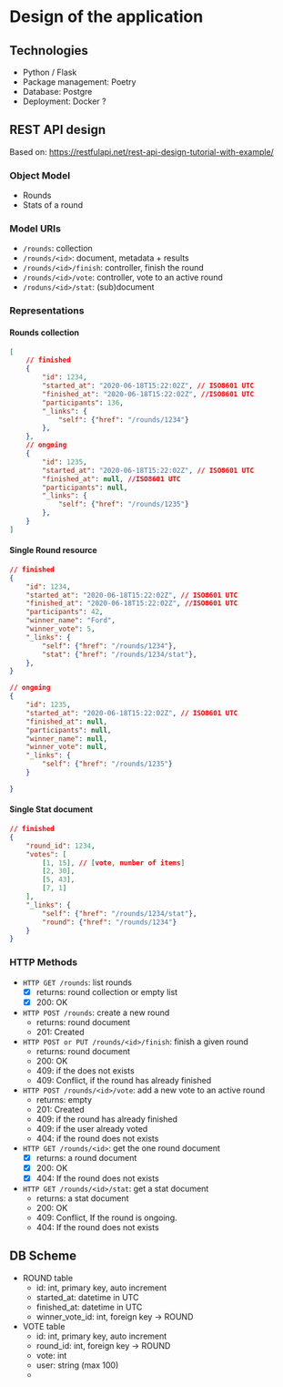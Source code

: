 # Design of the application

## Technologies

- Python / Flask
- Package management: Poetry
- Database: Postgre
- Deployment: Docker ?

## REST API design

Based on: https://restfulapi.net/rest-api-design-tutorial-with-example/

### Object Model

- Rounds
- Stats of a round

### Model URIs

- `/rounds`: collection
- `/rounds/<id>`: document, metadata + results
- `/rounds/<id>/finish`: controller, finish the round
- `/rounds/<id>/vote`: controller, vote to an active round
- `/roduns/<id>/stat`: (sub)document

### Representations

#### Rounds collection

```json
[
    // finished
    {
        "id": 1234,
        "started_at": "2020-06-18T15:22:02Z", // ISO8601 UTC
        "finished_at": "2020-06-18T15:22:02Z", //ISO8601 UTC
        "participants": 136,
        "_links": {
            "self": {"href": "/rounds/1234"}
        },
    },
    // ongoing
    {
        "id": 1235,
        "started_at": "2020-06-18T15:22:02Z", // ISO8601 UTC
        "finished_at": null, //ISO8601 UTC
        "participants": null,
        "_links": {
            "self": {"href": "/rounds/1235"}
        },
    }
]
```

#### Single Round resource

```json
// finished
{
    "id": 1234,
    "started_at": "2020-06-18T15:22:02Z", // ISO8601 UTC
    "finished_at": "2020-06-18T15:22:02Z", //ISO8601 UTC
    "participants": 42,
    "winner_name": "Ford",
    "winner_vote": 5,
    "_links": {
        "self": {"href": "/rounds/1234"},
        "stat": {"href": "/rounds/1234/stat"},
    },
}
```

```json
// ongoing
{
    "id": 1235,
    "started_at": "2020-06-18T15:22:02Z", // ISO8601 UTC
    "finished_at": null,
    "participants": null,
    "winner_name": null,
    "winner_vote": null,
    "_links": {
        "self": {"href": "/rounds/1235"}
    }

}
```

#### Single Stat document

```json
// finished 
{
    "round_id": 1234,
    "votes": [
        [1, 15], // [vote, number of items]
        [2, 30],
        [5, 43],
        [7, 1]
    ],
    "_links": {
        "self": {"href": "/rounds/1234/stat"},
        "round": {"href": "/rounds/1234"}
    }
}
```

### HTTP Methods

- `HTTP GET /rounds`: list rounds
  - [x] returns: round collection or empty list
  - [x] 200: OK
- `HTTP POST /rounds`: create a new round
  - returns: round document
  - 201: Created
- `HTTP POST or PUT /rounds/<id>/finish`: finish a given round
  - returns: round document
  - 200: OK
  - 409: if the <id> does not exists
  - 409: Conflict, if the round has already finished
- `HTTP POST /rounds/<id>/vote`: add a new vote to an active round
  - returns: empty
  - 201: Created
  - 409: if the round has already finished
  - 409: if the user already voted
  - 404: if the round does not exists
- `HTTP GET /rounds/<id>`: get the one round document
  - [x] returns: a round document
  - [x] 200: OK
  - [x] 404: If the round does not exists
- `HTTP GET /rounds/<id>/stat`: get a stat document
  - returns: a stat document
  - 200: OK
  - 409: Conflict, If the round is ongoing.
  - 404: If the round does not exists

## DB Scheme

- ROUND table
  - id: int, primary key, auto increment
  - started_at: datetime in UTC
  - finished_at: datetime in UTC
  - winner_vote_id: int, foreign key -> ROUND
- VOTE table
  - id: int, primary key, auto increment
  - round_id: int, foreign key -> ROUND
  - vote: int
  - user: string (max 100)
  - 
